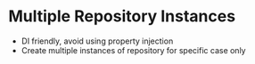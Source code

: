 # Multiple Repository Instances

- DI friendly, avoid using property injection
- Create multiple instances of repository for specific case only